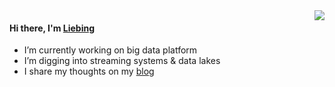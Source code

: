 <img align="right" src="https://github-readme-stats.vercel.app/api?username=LB-Yu&show_icons=true" />

#### Hi there, I'm [Liebing](https://liebing.org.cn/)

- I’m currently working on big data platform
- I’m digging into streaming systems & data lakes
- I share my thoughts on my [blog](https://liebing.org.cn/)
